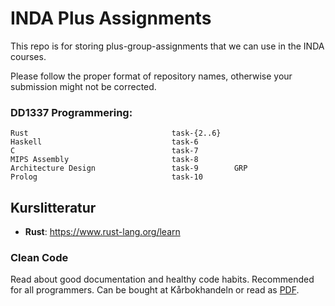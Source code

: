 # INDA Plus Assignments
This repo is for storing plus-group-assignments that we can use in the INDA courses.

Please follow the proper format of repository names, otherwise your submission might not be corrected.

### DD1337 Programmering:
```
Rust                                task-{2..6}
Haskell                             task-6
C                                   task-7
MIPS Assembly                       task-8        
Architecture Design                 task-9        GRP
Prolog                              task-10
```

## Kurslitteratur

- **Rust**: https://www.rust-lang.org/learn

### Clean Code

Read about good documentation and healthy code habits. Recommended for all programmers. Can be bought at Kårbokhandeln or read as [PDF](https://drive.google.com/file/d/0BwaHnAYlcNWdNU16VF82eEZfRjQ/view?usp=sharing).
